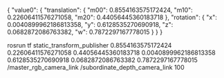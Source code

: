 {
    "value0": {
        "translation": {
            "m00": 0.8554163575172424,
            "m10": 0.22606411576271058,
            "m20": 0.44056445360183718
        },
        "rotation": {
            "x": 0.0040899962186813358,
            "y": 0.6128535270690918,
            "z": 0.0682872086763382,
            "w": 0.7872297167778015
        }
    }
}

rosrun tf static_transform_publisher 0.8554163575172424 0.22606411576271058 0.44056445360183718 0.0040899962186813358 0.6128535270690918 0.0682872086763382 0.7872297167778015 /master_rgb_camera_link /subordinate_depth_camera_link 100
